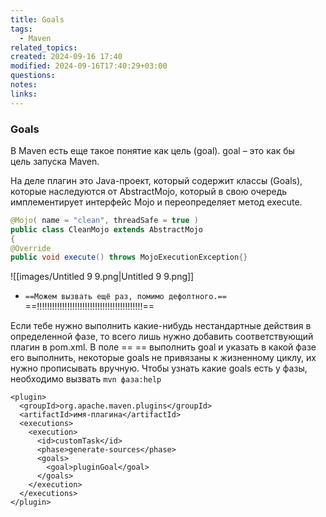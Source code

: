 ```yaml
---
title: Goals
tags:
  - Maven
related_topics: 
created: 2024-09-16 17:40
modified: 2024-09-16T17:40:29+03:00
questions: 
notes: 
links: 
---
```

### Goals

В Maven есть еще такое понятие как цель (goal). goal – это как бы  
цель запуска Maven.  

На деле плагин это Java-проект, который содержит классы (Goals), которые наследуются от AbstractMojo, который в свою очередь имплементирует интерфейс Mojo и переопределяет метод execute.

```Java
@Mojo( name = "clean", threadSafe = true )
public class CleanMojo extends AbstractMojo
{
@Override
public void execute() throws MojoExecutionException{}
```

![[images/Untitled 9 9.png|Untitled 9 9.png]]

- `==Можем вызвать ещё раз, помимо дефолтного.==` ==!!!!!!!!!!!!!!!!!!!!!!!!!!!!!!!!!!!!!!!!!!==

Если тебе нужно выполнить какие-нибудь нестандартные действия в определенной фазе, то всего лишь нужно добавить соответствующий плагин в pom.xml. В поле ==<execution> </execution>== выполнить goal и указать в какой фазе его выполнить, некоторые goals не привязаны к жизненному циклу, их нужно прописывать вручную. Чтобы узнать какие goals есть у фазы, необходимо вызвать `mvn фаза:help`

```Plain
<plugin>
  <groupId>org.apache.maven.plugins</groupId>
  <artifactId>имя-плагина</artifactId>
  <executions>
    <execution>
      <id>customTask</id>
      <phase>generate-sources</phase>
      <goals>
        <goal>pluginGoal</goal>
      </goals>
    </execution>
  </executions>
</plugin>
```
